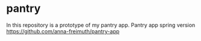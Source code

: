 # pantry
In this repository is a prototype of my pantry app.
Pantry app spring version https://github.com/anna-freimuth/pantry-app
